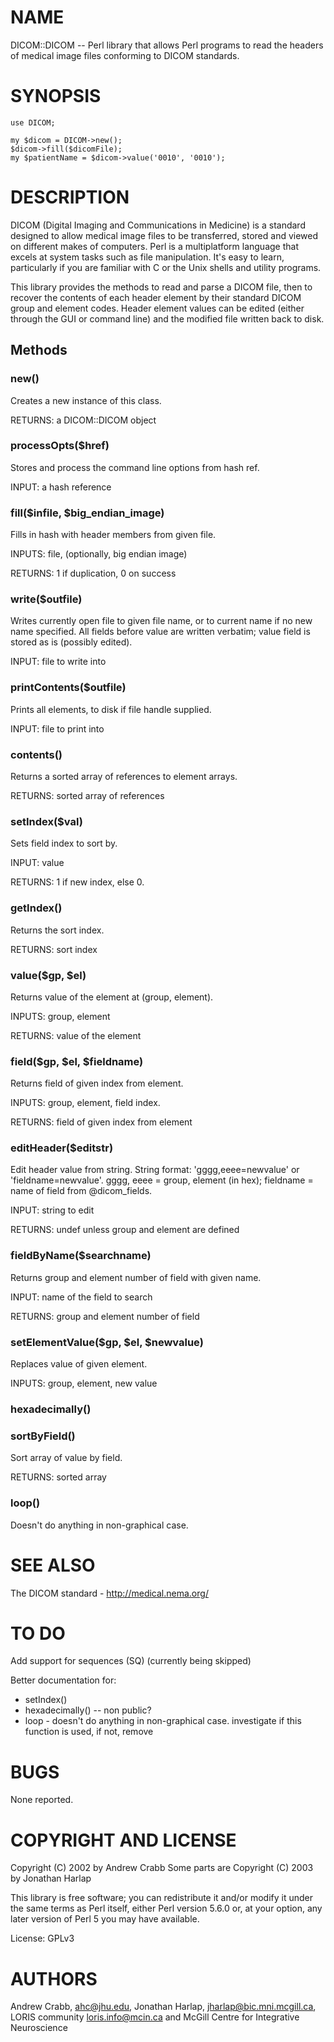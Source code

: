 # NAME

DICOM::DICOM -- Perl library that allows Perl programs to read the headers of
medical image files conforming to DICOM standards.

# SYNOPSIS

    use DICOM;

    my $dicom = DICOM->new();
    $dicom->fill($dicomFile);
    my $patientName = $dicom->value('0010', '0010');

# DESCRIPTION

DICOM (Digital Imaging and Communications in Medicine) is a standard
designed to allow medical image files to be transferred, stored and
viewed on different makes of computers. Perl is a multiplatform
language that excels at system tasks such as file manipulation. It's
easy to learn, particularly if you are familiar with C or the Unix
shells and utility programs.

This library provides the methods to read and parse a DICOM file, then
to recover the contents of each header element by their standard DICOM
group and element codes. Header element values can be edited (either
through the GUI or command line) and the modified file written back to
disk.

## Methods

### new()

Creates a new instance of this class.

RETURNS: a DICOM::DICOM object

### processOpts($href)

Stores and process the command line options from hash ref.

INPUT: a hash reference

### fill($infile, $big\_endian\_image)

Fills in hash with header members from given file.

INPUTS: file, (optionally, big endian image)

RETURNS: 1 if duplication, 0 on success

### write($outfile)

Writes currently open file to given file name, or to current name if no new
name specified.  All fields before value are written verbatim; value field
is stored as is (possibly edited).

INPUT: file to write into

### printContents($outfile)

Prints all elements, to disk if file handle supplied.

INPUT: file to print into

### contents()

Returns a sorted array of references to element arrays.

RETURNS: sorted array of references

### setIndex($val)

Sets field index to sort by.

INPUT: value

RETURNS: 1 if new index, else 0.

### getIndex()

Returns the sort index.

RETURNS: sort index

### value($gp, $el)

Returns value of the element at (group, element).

INPUTS: group, element

RETURNS: value of the element

### field($gp, $el, $fieldname)

Returns field of given index from element.

INPUTS: group, element, field index.

RETURNS: field of given index from element

### editHeader($editstr)

Edit header value from string.
String format: 'gggg,eeee=newvalue' or 'fieldname=newvalue'.
  gggg, eeee = group, element (in hex);
  fieldname  = name of field from @dicom\_fields.

INPUT: string to edit

RETURNS: undef unless group and element are defined

### fieldByName($searchname)

Returns group and element number of field with given name.

INPUT: name of the field to search

RETURNS: group and element number of field

### setElementValue($gp, $el, $newvalue)

Replaces value of given element.

INPUTS: group, element, new value

### hexadecimally()

### sortByField()

Sort array of value by field.

RETURNS: sorted array

### loop()

Doesn't do anything in non-graphical case.

# SEE ALSO

The DICOM standard - http://medical.nema.org/

# TO DO

Add support for sequences (SQ) (currently being skipped)

Better documentation for:
  - setIndex()
  - hexadecimally() -- non public?
  - loop - doesn't do anything in non-graphical case. investigate if this
  function is used, if not, remove

# BUGS

None reported.

# COPYRIGHT AND LICENSE

Copyright (C) 2002 by Andrew Crabb
Some parts are Copyright (C) 2003 by Jonathan Harlap

This library is free software; you can redistribute it and/or modify
it under the same terms as Perl itself, either Perl version 5.6.0 or,
at your option, any later version of Perl 5 you may have available.

License: GPLv3

# AUTHORS

Andrew Crabb, <ahc@jhu.edu>,
Jonathan Harlap, <jharlap@bic.mni.mcgill.ca>,
LORIS community <loris.info@mcin.ca> and McGill Centre for Integrative Neuroscience
